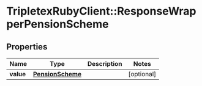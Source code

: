# TripletexRubyClient::ResponseWrapperPensionScheme

## Properties
Name | Type | Description | Notes
------------ | ------------- | ------------- | -------------
**value** | [**PensionScheme**](PensionScheme.md) |  | [optional] 


